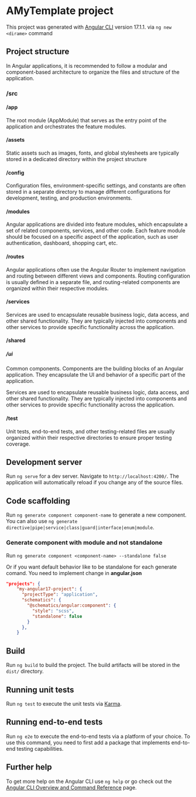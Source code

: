 # AMyTemplate project

This project was generated with [Angular CLI](https://github.com/angular/angular-cli) version 17.1.1. via `ng new <dirame>` command

## Project structure

In Angular applications, it is recommended to follow a modular and component-based architecture to organize the files and structure of the application.

### /src

#### /app

The root module (AppModule) that serves as the entry point of the application and orchestrates the feature modules.

#### /assets

Static assets such as images, fonts, and global stylesheets are typically stored in a dedicated directory within the project structure

#### /config

Configuration files, environment-specific settings, and constants are often stored in a separate directory to manage different configurations for development, testing, and production environments.

#### /modules

Angular applications are divided into feature modules, which encapsulate a set of related components, services, and other code. Each feature module should be focused on a specific aspect of the application, such as user authentication, dashboard, shopping cart, etc.

#### /routes

Angular applications often use the Angular Router to implement navigation and routing between different views and components. Routing configuration is usually defined in a separate file, and routing-related components are organized within their respective modules.

#### /services

Services are used to encapsulate reusable business logic, data access, and other shared functionality. They are typically injected into components and other services to provide specific functionality across the application.

#### /shared

##### /ui

Common components. Components are the building blocks of an Angular application. They encapsulate the UI and behavior of a specific part of the application.


Services are used to encapsulate reusable business logic, data access, and other shared functionality. They are typically injected into components and other services to provide specific functionality across the application.

#### /test

Unit tests, end-to-end tests, and other testing-related files are usually organized within their respective directories to ensure proper testing coverage.



## Development server

Run `ng serve` for a dev server. Navigate to `http://localhost:4200/`. The application will automatically reload if you change any of the source files.

## Code scaffolding

Run `ng generate component component-name` to generate a new component. You can also use `ng generate directive|pipe|service|class|guard|interface|enum|module`.

### Generate component with module and not standalone

Run `ng generate component <component-name> --standalone false`

Or if you want default behavior like to be standalone for each generate comand. You need to implement change in **angular.json**

```json
"projects": {
    "my-angular17-project": {
      "projectType": "application",
      "schematics": {
        "@schematics/angular:component": {
          "style": "scss",
          "standalone": false
        }
      },
    }
```

## Build

Run `ng build` to build the project. The build artifacts will be stored in the `dist/` directory.

## Running unit tests

Run `ng test` to execute the unit tests via [Karma](https://karma-runner.github.io).

## Running end-to-end tests

Run `ng e2e` to execute the end-to-end tests via a platform of your choice. To use this command, you need to first add a package that implements end-to-end testing capabilities.

## Further help

To get more help on the Angular CLI use `ng help` or go check out the [Angular CLI Overview and Command Reference](https://angular.io/cli) page.
